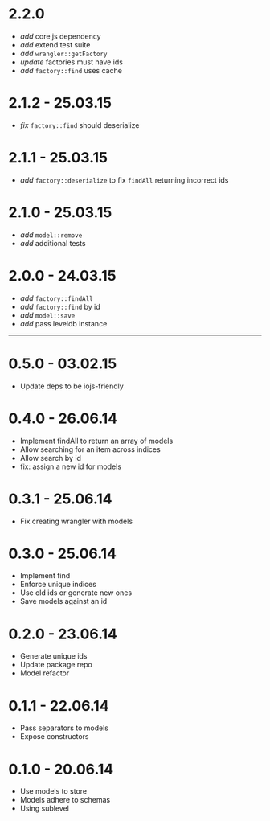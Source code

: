 # 2.2.0

* _add_ core js dependency
* _add_ extend test suite
* _add_ `wrangler::getFactory`
* _update_ factories must have ids
* _add_ `factory::find` uses cache

# 2.1.2 - 25.03.15

* _fix_ `factory::find` should deserialize

# 2.1.1 - 25.03.15

* _add_ `factory::deserialize` to fix `findAll` returning incorrect ids

# 2.1.0 - 25.03.15

* _add_ `model::remove`
* _add_ additional tests

# 2.0.0 - 24.03.15

* _add_ `factory::findAll`
* _add_ `factory::find` by id
* _add_ `model::save`
* _add_ pass leveldb instance

---

# 0.5.0 - 03.02.15

* Update deps to be iojs-friendly

# 0.4.0 - 26.06.14

* Implement findAll to return an array of models
* Allow searching for an item across indices
* Allow search by id
* fix: assign a new id for models

# 0.3.1 - 25.06.14

* Fix creating wrangler with models

# 0.3.0 - 25.06.14

* Implement find
* Enforce unique indices
* Use old ids or generate new ones
* Save models against an id

# 0.2.0 - 23.06.14

* Generate unique ids
* Update package repo
* Model refactor

# 0.1.1 - 22.06.14

* Pass separators to models
* Expose constructors

# 0.1.0 - 20.06.14

* Use models to store
* Models adhere to schemas
* Using sublevel
